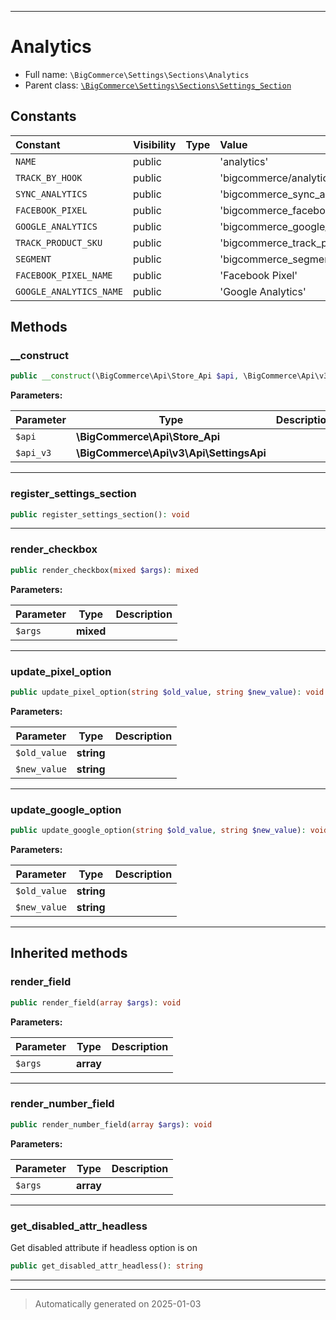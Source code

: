***

# Analytics





* Full name: `\BigCommerce\Settings\Sections\Analytics`
* Parent class: [`\BigCommerce\Settings\Sections\Settings_Section`](./classes/BigCommerce/Settings/Sections/Settings_Section.md)


## Constants

| Constant | Visibility | Type | Value |
|:---------|:-----------|:-----|:------|
|`NAME`|public| |&#039;analytics&#039;|
|`TRACK_BY_HOOK`|public| |&#039;bigcommerce/analytics/track_by&#039;|
|`SYNC_ANALYTICS`|public| |&#039;bigcommerce_sync_analytics&#039;|
|`FACEBOOK_PIXEL`|public| |&#039;bigcommerce_facebook_pixel_id&#039;|
|`GOOGLE_ANALYTICS`|public| |&#039;bigcommerce_google_analytics_id&#039;|
|`TRACK_PRODUCT_SKU`|public| |&#039;bigcommerce_track_product_sku&#039;|
|`SEGMENT`|public| |&#039;bigcommerce_segment_key&#039;|
|`FACEBOOK_PIXEL_NAME`|public| |&#039;Facebook Pixel&#039;|
|`GOOGLE_ANALYTICS_NAME`|public| |&#039;Google Analytics&#039;|


## Methods


### __construct



```php
public __construct(\BigCommerce\Api\Store_Api $api, \BigCommerce\Api\v3\Api\SettingsApi $api_v3): mixed
```








**Parameters:**

| Parameter | Type | Description |
|-----------|------|-------------|
| `$api` | **\BigCommerce\Api\Store_Api** |  |
| `$api_v3` | **\BigCommerce\Api\v3\Api\SettingsApi** |  |





***

### register_settings_section



```php
public register_settings_section(): void
```












***

### render_checkbox



```php
public render_checkbox(mixed $args): mixed
```








**Parameters:**

| Parameter | Type | Description |
|-----------|------|-------------|
| `$args` | **mixed** |  |





***

### update_pixel_option



```php
public update_pixel_option(string $old_value, string $new_value): void
```








**Parameters:**

| Parameter | Type | Description |
|-----------|------|-------------|
| `$old_value` | **string** |  |
| `$new_value` | **string** |  |





***

### update_google_option



```php
public update_google_option(string $old_value, string $new_value): void
```








**Parameters:**

| Parameter | Type | Description |
|-----------|------|-------------|
| `$old_value` | **string** |  |
| `$new_value` | **string** |  |





***


## Inherited methods


### render_field



```php
public render_field(array $args): void
```








**Parameters:**

| Parameter | Type | Description |
|-----------|------|-------------|
| `$args` | **array** |  |





***

### render_number_field



```php
public render_number_field(array $args): void
```








**Parameters:**

| Parameter | Type | Description |
|-----------|------|-------------|
| `$args` | **array** |  |





***

### get_disabled_attr_headless

Get disabled attribute if headless option is on

```php
public get_disabled_attr_headless(): string
```












***


***
> Automatically generated on 2025-01-03
